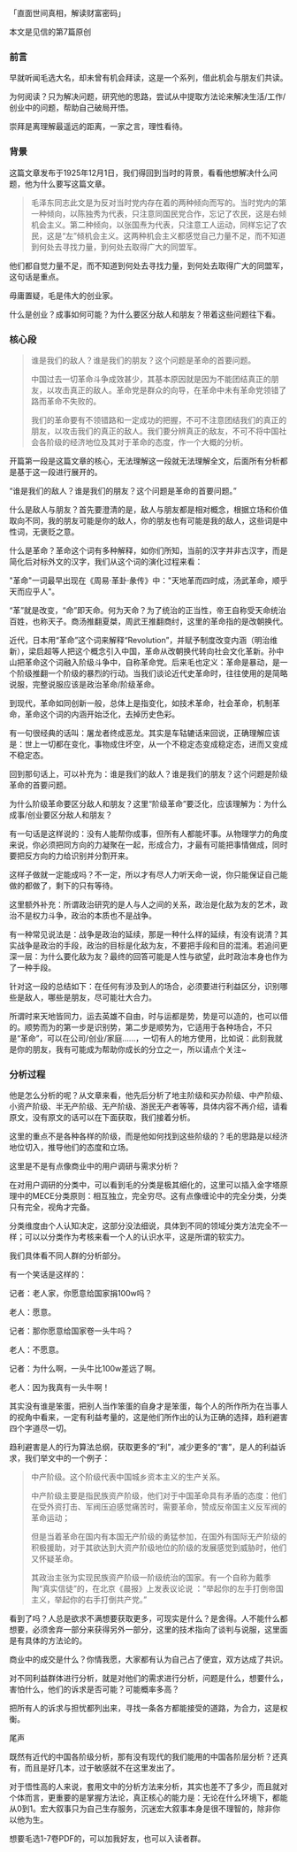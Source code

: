 「直面世间真相，解读财富密码」

本文是见信的第7篇原创

### 前言

早就听闻毛选大名，却未曾有机会拜读，这是一个系列，借此机会与朋友们共读。

为何阅读？只为解决问题，研究他的思路，尝试从中提取方法论来解决生活/工作/创业中的问题，帮助自己破局开悟。

崇拜是离理解最遥远的距离，一家之言，理性看待。

### 背景

这篇文章发布于1925年12月1日，我们得回到当时的背景，看看他想解决什么问题，他为什么要写这篇文章。

> 毛泽东同志此文是为反对当时党内存在着的两种倾向而写的。当时党内的第一种倾向，以陈独秀为代表，只注意同国民党合作，忘记了农民，这是右倾机会主义。第二种倾向，以张国焘为代表，只注意工人运动，同样忘记了农民，这是“左”倾机会主义。这两种机会主义都感觉自己力量不足，而不知道到何处去寻找力量，到何处去取得广大的同盟军。

他们都自觉力量不足，而不知道到何处去寻找力量，到何处去取得广大的同盟军，这句话是重点。

毋庸置疑，毛是伟大的创业家。

什么是创业？成事如何可能？为什么要区分敌人和朋友？带着这些问题往下看。

### 核心段

> 谁是我们的敌人？谁是我们的朋友？这个问题是革命的首要问题。
>
> 中国过去一切革命斗争成效甚少，其基本原因就是因为不能团结真正的朋友，以攻击真正的敌人。革命党是群众的向导，在革命中未有革命党领错了路而革命不失败的。
>
> 我们的革命要有不领错路和一定成功的把握，不可不注意团结我们的真正的朋友，以攻击我们的真正的敌人。我们要分辨真正的敌友，不可不将中国社会各阶级的经济地位及其对于革命的态度，作一个大概的分析。

开篇第一段是这篇文章的核心，无法理解这一段就无法理解全文，后面所有分析都是基于这一段进行展开的。

“谁是我们的敌人？谁是我们的朋友？这个问题是革命的首要问题。”

什么是敌人与朋友？首先要澄清的是，敌人与朋友都是相对概念，根据立场和价值取向不同，我的朋友可能是你的敌人，你的朋友也有可能是我的敌人，这些词是中性词，无褒贬之意。

什么是革命？革命这个词有多种解释，如你们所知，当前的汉字并非古汉字，而是简化后对标外文的汉字，我们从这个词的演化过程来看：

"革命"一词最早出现在《周易·革卦·彖传》中："天地革而四时成，汤武革命，顺乎天而应乎人"。

“革”就是改变，“命”即天命。何为天命？为了统治的正当性，帝王自称受天命统治百姓，也称天子。商汤推翻夏桀，周武王推翻商纣，这里的革命指的是改朝换代。

近代，日本用“革命”这个词来解释“Revolution”，并赋予制度改变内涵（明治维新），梁启超等人把这个概念引入中国，革命从改朝换代转向社会文化革新。孙中山把革命这个词融入阶级斗争中，自称革命党。后来毛也定义：革命是暴动，是一个阶级推翻一个阶级的暴烈的行动。当我们谈论近代史革命时，往往使用的是简略说服，完整说服应该是政治革命/阶级革命。

到现代，革命如同创新一般，总体上是指变化，如技术革命，社会革命，机制革命，革命这个词的内涵开始泛化，去掉历史色彩。

有一句很经典的话叫：屠龙者终成恶龙。其实是车轱辘话来回说，正确理解应该是：世上一切都在变化，事物成住坏空，从一个不稳定态变成稳定态，进而又变成不稳定态。

回到那句话上，可以补充为：谁是我们的敌人？谁是我们的朋友？这个问题是阶级革命的首要问题。

为什么阶级革命要区分敌人和朋友？这里“阶级革命”要泛化，应该理解为：为什么成事/创业要区分敌人和朋友？

有一句话是这样说的：没有人能帮你成事，但所有人都能坏事。从物理学力的角度来说，你必须把同方向的力凝聚在一起，形成合力，才最有可能把事情做成，同时要把反方向的力给识别并分割开来。

这样子做就一定能成吗？不一定，所以才有尽人力听天命一说，你只能保证自己能做的都做了，剩下的只有等待。

这里额外补充：所谓政治研究的是人与人之间的关系，政治是化敌为友的艺术，政治不是权力斗争，政治的本质也不是战争。

有一种常见说法是：战争是政治的延续，那是一种什么样的延续，有没有说清？其实战争是政治的手段，政治的目标是化敌为友，不要把手段和目的混淆。若追问更深一层：为什么要化敌为友？最终的回答可能是人性与欲望，此时政治本身也作为了一种手段。

针对这一段的总结如下：在任何有涉及到人的场合，必须要进行利益区分，识别哪些是敌人，哪些是朋友，尽可能壮大合力。

所谓时来天地皆同力，运去英雄不自由，时与运都是势，势是可以造的，也可以借的。顺势而为的第一步是识别势，第二步是顺势为，它适用于各种场合，不只是“革命”，可以在公司/创业/家庭……，一切有人的地方使用，比如说：此刻我就是你的朋友，我有可能成为帮助你成长的分立之一，所以请点个关注~

### 分析过程

他是怎么分析的呢？从文章来看，他先后分析了地主阶级和买办阶级、中产阶级、小资产阶级、半无产阶级、无产阶级、游民无产者等等，具体内容不再介绍，请看原文，没有原文的话可以在下面获取，我们接着分析。

这里的重点不是各种各样的阶级，而是他如何找到这些阶级的？毛的思路是以经济地位切入，推导他们的态度和立场。

这里是不是有点像商业中的用户调研与需求分析？

在对用户调研的分类中，可以看到毛的分类是极其细化的，这里可以插入金字塔原理中的MECE分类原则：相互独立，完全穷尽。这有点像缠论中的完全分类，分类只有完全，视角才完备。

分类维度由个人认知决定，这部分没法细说，具体到不同的领域分类方法完全不一样；可以以分类作为考核来看一个人的认识水平，这是所谓的软实力。

我们具体看不同人群的分析部分。

有一个笑话是这样的：

记者：老人家，你愿意给国家捐100w吗？

老人：愿意。

记者：那你愿意给国家卷一头牛吗？

老人：不愿意。

记者：为什么啊，一头牛比100w差远了啊。

老人：因为我真有一头牛啊！

其实没有谁是笨蛋，把别人当作笨蛋的自身才是笨蛋，每个人的所作所为在当事人的视角中看来，一定有利益考量的，这是他们所作出的认为正确的选择，趋利避害四个字道尽一切。

趋利避害是人的行为算法总纲，获取更多的“利”，减少更多的“害”，是人的利益诉求，我们举文中的一个例子：

> 中产阶级。这个阶级代表中国城乡资本主义的生产关系。
>
> 中产阶级主要是指民族资产阶级，他们对于中国革命具有矛盾的态度：他们在受外资打击、军阀压迫感觉痛苦时，需要革命，赞成反帝国主义反军阀的革命运动；
>
> 但是当着革命在国内有本国无产阶级的勇猛参加，在国外有国际无产阶级的积极援助，对于其欲达到大资产阶级地位的阶级的发展感觉到威胁时，他们又怀疑革命。
>
> 其政治主张为实现民族资产阶级一阶级统治的国家。有一个自称为戴季陶“真实信徒”的，在北京《晨报》上发表议论说 ：“举起你的左手打倒帝国主义，举起你的右手打倒共产党。”

看到了吗？人总是欲求不满想要获取更多，可现实是什么？是舍得。人不能什么都想要，必须舍弃一部分来获得另外一部分，这里的技术指向了谈判与说服，这里面是有具体的方法论的。

商业中的成交是什么？你情我愿，大家都有认为自己占了便宜，双方达成了共识。

对不同利益群体进行分析，就是对他们的需求进行分析，问题是什么，想要什么，害怕什么，他们的诉求是否可能？可能概率多高？

把所有人的诉求与担忧都列出来，寻找一条各方都能接受的道路，为合力，这是权衡。

尾声

既然有近代的中国各阶级分析，那有没有现代的我们能用的中国各阶层分析？还真有，而且是好几本，过于敏感就不在这里发出了。

对于悟性高的人来说，套用文中的分析方法来分析，其实也差不了多少，而且就对个体而言，更重要的是掌握方法论，真正核心的能力是：无论在什么环境下，都能从0到1。宏大叙事只为自己生存服务，沉迷宏大叙事本身是很不理智的，除非你以他为生。

想要毛选1-7卷PDF的，可以加我好友，也可以入读者群。
